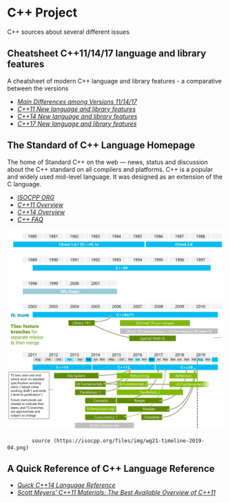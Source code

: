 # C++ Project
C++ sources about several different issues

## Cheatsheet C++11/14/17 language and library features
A cheatsheet of modern C++ language and library features - a comparative between the versions 

- [*Main Differences among Versions 11/14/17*](https://github.com/AnthonyCalandra/modern-cpp-features)
- [*C++11 New language and library features*](https://github.com/AnthonyCalandra/modern-cpp-features/blob/master/CPP11.md)
- [*C++14 New language and library features*](https://github.com/AnthonyCalandra/modern-cpp-features/blob/master/CPP14.md)
- [*C++17 New language and library features*](https://github.com/AnthonyCalandra/modern-cpp-features/blob/master/CPP17.md)

## The Standard of C++ Language Homepage 
The home of Standard C++ on the web — news, status and discussion about the C++ standard on all compilers and platforms. C++ is a popular and widely used mid-level language. It was designed as an extension of the C language.

- [*ISOCPP ORG*](https://isocpp.org/)
- [*C++11 Overview*](https://isocpp.org/wiki/faq/cpp11)
- [*C++14 Overview*](https://isocpp.org/wiki/faq/cpp14)
- [*C++ FAQ*](https://isocpp.org/wiki/faq)

![Machine Learning Map*](https://github.com/aridiosilva/CplusplusProjeto/blob/master/Timeline_of_c%2B%2B_language.png)

            source (https://isocpp.org/files/img/wg21-timeline-2019-04.png)

## A Quick Reference of C++ Language Reference

- [*Quick C++14 Language Reference*](https://github.com/mortennobel/cpp-cheatsheet)
- [*Scott Meyers’ C++11 Materials: The Best Available Overview of C++11*](https://github.com/vpreethamkashyap/Library/blob/master/Scott%20Meyers-Overview%20of%20the%20New%20C%2B%2B%20(C%2B%2B%200x)%20(2011).pdf)
